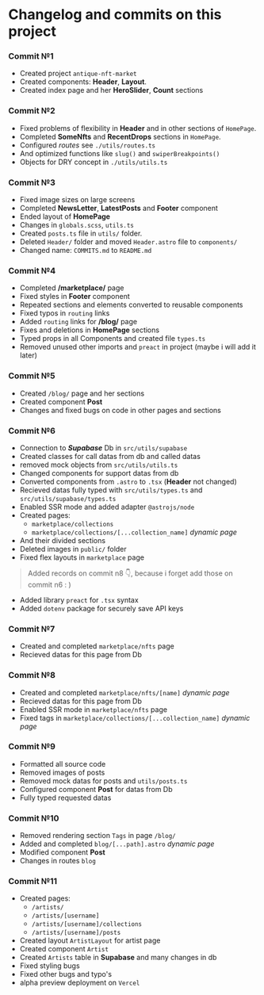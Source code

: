 # Changelog and commits on this project

### Commit №1

- Created project `antique-nft-market`
- Created components: **Header**, **Layout**.
- Created index page and her **HeroSlider**, **Count** sections

### Commit №2

- Fixed problems of flexibility in **Header** and in other sections of `HomePage`.
- Completed **SomeNfts** and **RecentDrops** sections in `HomePage`.
- Configured _routes_ see `./utils/routes.ts`
- And optimized functions like `slug()` and `swiperBreakpoints()`
- Objects for DRY concept in `./utils/utils.ts`

### Commit №3

- Fixed image sizes on large screens
- Completed **NewsLetter**, **LatestPosts** and **Footer** component
- Ended layout of **HomePage**
- Changes in `globals.scss`, `utils.ts`
- Created `posts.ts` file in `utils/` folder.
- Deleted `Header/` folder and moved `Header.astro` file to `components/`
- Changed name: `COMMITS.md` to `README.md`

### Commit №4

- Completed **/marketplace/** page
- Fixed styles in **Footer** component
- Repeated sections and elements converted to reusable components
- Fixed typos in `routing` links
- Added `routing` links for **/blog/** page
- Fixes and deletions in **HomePage** sections
- Typed props in all Components and created file `types.ts`
- Removed unused other imports and `preact` in project (maybe i will add it later)

### Commit №5

- Created `/blog/` page and her sections
- Created component **Post**
- Changes and fixed bugs on code in other pages and  sections

### Commit №6

- Connection to _**Supabase**_ Db in `src/utils/supabase`
- Created classes for call datas from db and called datas
- removed mock objects from `src/utils/utils.ts`
- Changed components for support datas from db
- Converted components from `.astro` to `.tsx` (**Header** not changed)
- Recieved datas fully typed with `src/utils/types.ts` and `src/utils/supabase/types.ts`
- Enabled SSR mode and added adapter `@astrojs/node`
- Created pages:
  - `marketplace/collections`
  - `marketplace/collections/[...collection_name]` _dynamic page_
- And their divided sections
- Deleted images in `public/` folder
- Fixed flex layouts in `marketplace` page

 > Added records on commit n8 👇, because i forget add those on commit n6 : )

- Added library `preact` for `.tsx` syntax
- Added `dotenv` package for securely save API keys

### Commit №7

- Created and completed `marketplace/nfts` page
- Recieved datas for this page from Db

### Commit №8

- Created and completed `marketplace/nfts/[name]` _dynamic page_
- Recieved datas for this page from Db
- Enabled SSR mode in `marketplace/nfts` page
- Fixed tags in `marketplace/collections/[...collection_name]` _dynamic page_

### Commit №9

- Formatted all source code
- Removed images of posts
- Removed mock datas for posts and `utils/posts.ts`
- Configured component **Post** for datas from Db
- Fully typed requested datas

### Commit №10

- Removed rendering section `Tags` in page `/blog/`
- Added and completed `blog/[...path].astro` _dynamic page_
- Modified component **Post**
- Changes in routes `blog`

### Commit №11

- Created pages:
  - `/artists/`
  - `/artists/[username]`
  - `/artists/[username]/collections`
  - `/artists/[username]/posts`
- Created layout `ArtistLayout` for artist page
- Created component `Artist`
- Created `Artists` table in **Supabase** and many changes in db 
- Fixed styling bugs
- Fixed other bugs and typo's
- alpha preview deployment on `Vercel`